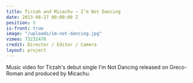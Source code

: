```yaml
---
title: Tirzah and Micachu — I’m Not Dancing
date: 2013-08-27 00:00:00 Z
position: 5
is-front: true
image: "/uploads/im-not-dancing.jpg"
vimeo: 73232470
credit: Director / Editor / Camera
layout: project
---
```


Music video for Tirzah's debut single I'm Not Dancing released on Greco-Roman and produced by Micachu.